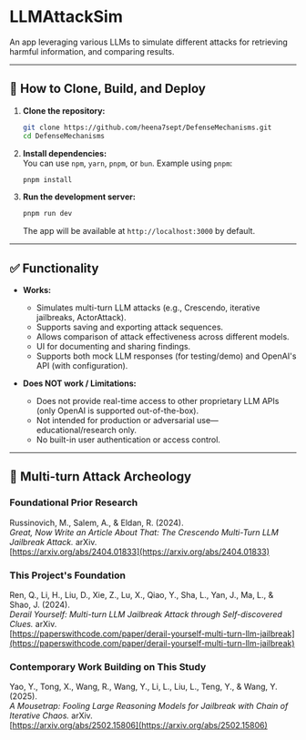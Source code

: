 # LLMAttackSim

An app leveraging various LLMs to simulate different attacks for retrieving harmful information, and comparing results.

---

## 🚀 How to Clone, Build, and Deploy

1. **Clone the repository:**

   ```bash
   git clone https://github.com/heena7sept/DefenseMechanisms.git
   cd DefenseMechanisms
   ```

2. **Install dependencies:**  
   You can use `npm`, `yarn`, `pnpm`, or `bun`. Example using `pnpm`:

   ```bash
   pnpm install
   ```

3. **Run the development server:**

   ```bash
   pnpm run dev
   ```

   The app will be available at `http://localhost:3000` by default.

---

## ✅ Functionality

- **Works:**

  - Simulates multi-turn LLM attacks (e.g., Crescendo, iterative jailbreaks, ActorAttack).
  - Supports saving and exporting attack sequences.
  - Allows comparison of attack effectiveness across different models.
  - UI for documenting and sharing findings.
  - Supports both mock LLM responses (for testing/demo) and OpenAI's API (with configuration).

- **Does NOT work / Limitations:**
  - Does not provide real-time access to other proprietary LLM APIs (only OpenAI is supported out-of-the-box).
  - Not intended for production or adversarial use—educational/research only.
  - No built-in user authentication or access control.

---

## 🏺 Multi-turn Attack Archeology

### Foundational Prior Research

Russinovich, M., Salem, A., & Eldan, R. (2024).  
_Great, Now Write an Article About That: The Crescendo Multi-Turn LLM Jailbreak Attack._ arXiv.  
[https://arxiv.org/abs/2404.01833](https://arxiv.org/abs/2404.01833)

### This Project's Foundation

Ren, Q., Li, H., Liu, D., Xie, Z., Lu, X., Qiao, Y., Sha, L., Yan, J., Ma, L., & Shao, J. (2024).  
_Derail Yourself: Multi-turn LLM Jailbreak Attack through Self-discovered Clues._ arXiv.  
[https://paperswithcode.com/paper/derail-yourself-multi-turn-llm-jailbreak](https://paperswithcode.com/paper/derail-yourself-multi-turn-llm-jailbreak)

### Contemporary Work Building on This Study

Yao, Y., Tong, X., Wang, R., Wang, Y., Li, L., Liu, L., Teng, Y., & Wang, Y. (2025).  
_A Mousetrap: Fooling Large Reasoning Models for Jailbreak with Chain of Iterative Chaos._ arXiv.  
[https://arxiv.org/abs/2502.15806](https://arxiv.org/abs/2502.15806)
